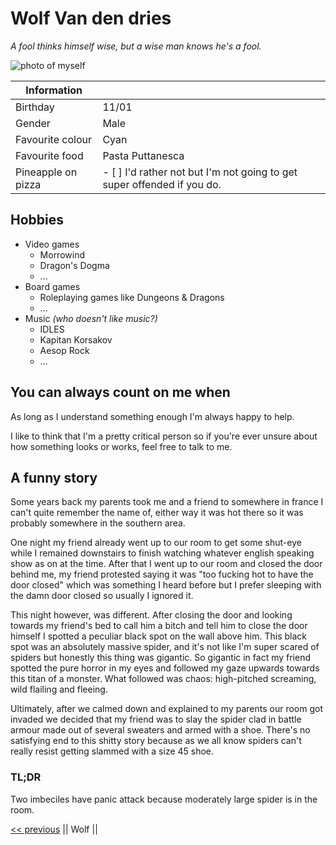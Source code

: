 # Wolf Van den dries
_A fool thinks himself wise, but a wise man knows he's a fool._

![photo of myself](https://lh3.googleusercontent.com/pV0Z-owreo-0XYB0JPX0zM8FyXdX6sj2YHs8AHhHp-hvI44roKmhVdek5rOf341bIprzwNm7JL4wapAdU2EXwOEDuSX6cFrhFxIjkgNW7K7GC4ZT8ktUJ72xUpokAHsTns7YsNetR99Crnt_jlMYIJbwToZmLvLVLgtB3y5q7L3OFAKVmoMUFdM67clB15hV2KgfIFE5RfRkWOsGI4gJGsp0O-kJzaAsJ-lh_jy0lAcHxChCH9LAbqt51cLdUkK01LjSlG5-ScNzZ7oGozVA57arHRaT0nGhsanej1b55OTZjdGagSZ_KZXH73p-bcanen3HeGkGJzGj21v7jkN5J1vnsSvSHBSrcIJRQaSU6tZ-mdpttigwbFovDWM0GlKeIVHpVp8_UUwqxnoDYXQ1bWUUaR_tMmFygxYfqTsRtDwIXe1OoOR1OM1Zp2T1g_pmunNMkiMPxOEVSiGvzhEbTMITYwv90U2Z5hvl12ZaYEvoyxx0IzVj3bPSRQ_yZWj5YxTXxUIrjFVfXG14QmWWmqbf4PDshO9OUsMRd4-w5k8rh5KXFwLnhsyqfO6FQv5Yff3bhCTtmoEAPyPUhDjxbpqFgmNyo7JrMKU0mvIDpNEtzgMgpKFuBPQXXDTH6SnXiBjr38Jb08dfBSYrCdD6mPfHAn6TMQIcaEbEEnR3OiNhoy2S4ZMcSMKTvAORG-HIzPwc0Dv3rXyPg44YRrshDM8QtwZVwzAR5NXSkU37rilUyVc=w245-h325-no "lelijk kind")

| Information        |                                                                       |
|--------------------|-------------------------------------------------------------------    |
| Birthday           | 11/01                                                                 |
| Gender             | Male                                                                  |
| Favourite colour   | Cyan                                                                  |
| Favourite food     | Pasta Puttanesca                                                      |
| Pineapple on pizza |- [ ] I'd rather not but I'm not going to get super offended if you do. |

## Hobbies
* Video games
    * Morrowind
    * Dragon's Dogma
    * ...
* Board games
    * Roleplaying games like Dungeons & Dragons
    * ...
* Music _(who doesn't like music?)_
    * IDLES
    * Kapitan Korsakov
    * Aesop Rock
    * ...

## You can always count on me when
As long as I understand something enough I'm always happy to help.

I like to think that I'm a pretty critical person so if you're ever unsure about how something
looks or works, feel free to talk to me.

## A funny story
Some years back my parents took me and a friend to somewhere in france I can't quite remember the name of,
either way it was hot there so it was probably somewhere in the southern area.

One night my friend already went up to our room to get some shut-eye while I remained downstairs to finish watching
whatever english speaking show as on at the time. After that I went up to our room and closed the door behind me,
my friend protested saying it was "too fucking hot to have the door closed" which was something I heard before but I
prefer sleeping with the damn door closed so usually I ignored it.

This night however, was different. After closing the door and looking towards my friend's bed to call him a bitch and
tell him to close the door himself I spotted a peculiar black spot on the wall above him. This black spot was an
absolutely massive spider, and it's not like I'm super scared of spiders but honestly this thing was gigantic.
So gigantic in fact my friend spotted the pure horror in my eyes and followed my gaze upwards towards this titan of
a monster. What followed was chaos: high-pitched screaming, wild flailing and fleeing.

Ultimately, after we calmed down and explained to my parents our room got invaded we decided that my friend was to
slay the spider clad in battle armour made out of several sweaters and armed with a shoe. There's no satisfying end
to this shitty story because as we all know spiders can't really resist getting slammed with a size 45 shoe.
### TL;DR
Two imbeciles have panic attack because moderately large spider is in the room.

[<< previous](https://www.google.com "Wallid") || Wolf ||
